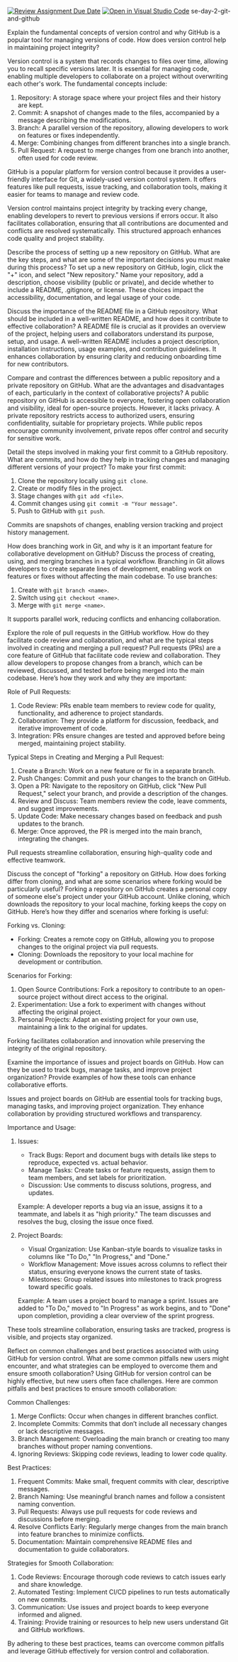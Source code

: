 [![Review Assignment Due Date](https://classroom.github.com/assets/deadline-readme-button-22041afd0340ce965d47ae6ef1cefeee28c7c493a6346c4f15d667ab976d596c.svg)](https://classroom.github.com/a/8wgCKhpZ)
[![Open in Visual Studio Code](https://classroom.github.com/assets/open-in-vscode-2e0aaae1b6195c2367325f4f02e2d04e9abb55f0b24a779b69b11b9e10269abc.svg)](https://classroom.github.com/online_ide?assignment_repo_id=18842047&assignment_repo_type=AssignmentRepo)
  se-day-2-git-and-github

Explain the fundamental concepts of version control and why GitHub is a popular tool for managing versions of code. How does version control help in maintaining project integrity?

Version control is a system that records changes to files over time, allowing you to recall specific versions later. It is essential for managing code, enabling multiple developers to collaborate on a project without overwriting each other's work. The fundamental concepts include:
1. Repository:  A storage space where your project files and their history are kept.
2. Commit: A snapshot of changes made to the files, accompanied by a message describing the modifications.
3. Branch: A parallel version of the repository, allowing developers to work on features or fixes independently.
4. Merge: Combining changes from different branches into a single branch.
5. Pull Request: A request to merge changes from one branch into another, often used for code review.

GitHub is a popular platform for version control because it provides a user-friendly interface for Git, a widely-used version control system. It offers features like pull requests, issue tracking, and collaboration tools, making it easier for teams to manage and review code.

Version control maintains project integrity by tracking every change, enabling developers to revert to previous versions if errors occur. It also facilitates collaboration, ensuring that all contributions are documented and conflicts are resolved systematically. This structured approach enhances code quality and project stability.


Describe the process of setting up a new repository on GitHub. What are the key steps, and what are some of the important decisions you must make during this process?
To set up a new repository on GitHub, login, click the "+" icon, and select "New repository." Name your repository, add a description, choose visibility (public or private), and decide whether to include a README, .gitignore, or license. These choices impact the accessibility, documentation, and legal usage of your code.

Discuss the importance of the README file in a GitHub repository. What should be included in a well-written README, and how does it contribute to effective collaboration?
A README file is crucial as it provides an overview of the project, helping users and collaborators understand its purpose, setup, and usage. A well-written README includes a project description, installation instructions, usage examples, and contribution guidelines. It enhances collaboration by ensuring clarity and reducing onboarding time for new contributors.

Compare and contrast the differences between a public repository and a private repository on GitHub. What are the advantages and disadvantages of each, particularly in the context of collaborative projects?
A public repository on GitHub is accessible to everyone, fostering open collaboration and visibility, ideal for open-source projects. However, it lacks privacy. A private repository restricts access to authorized users, ensuring confidentiality, suitable for proprietary projects. While public repos encourage community involvement, private repos offer control and security for sensitive work.

Detail the steps involved in making your first commit to a GitHub repository. What are commits, and how do they help in tracking changes and managing different versions of your project?
To make your first commit:  
1. Clone the repository locally using `git clone`.  
2. Create or modify files in the project.  
3. Stage changes with `git add <file>`.  
4. Commit changes using `git commit -m "Your message"`.  
5. Push to GitHub with `git push`.  

Commits are snapshots of changes, enabling version tracking and project history management.


How does branching work in Git, and why is it an important feature for collaborative development on GitHub? Discuss the process of creating, using, and merging branches in a typical workflow.
Branching in Git allows developers to create separate lines of development, enabling work on features or fixes without affecting the main codebase. To use branches:  
1. Create with `git branch <name>`.  
2. Switch using `git checkout <name>`.  
3. Merge with `git merge <name>`.  

It supports parallel work, reducing conflicts and enhancing collaboration.

Explore the role of pull requests in the GitHub workflow. How do they facilitate code review and collaboration, and what are the typical steps involved in creating and merging a pull request?
Pull requests (PRs) are a core feature of GitHub that facilitate code review and collaboration. They allow developers to propose changes from a branch, which can be reviewed, discussed, and tested before being merged into the main codebase. Here’s how they work and why they are important:

 Role of Pull Requests:
1. Code Review: PRs enable team members to review code for quality, functionality, and adherence to project standards.
2. Collaboration: They provide a platform for discussion, feedback, and iterative improvement of code.
3. Integration: PRs ensure changes are tested and approved before being merged, maintaining project stability.

 Typical Steps in Creating and Merging a Pull Request:
1. Create a Branch: Work on a new feature or fix in a separate branch.
2. Push Changes: Commit and push your changes to the branch on GitHub.
3. Open a PR: Navigate to the repository on GitHub, click "New Pull Request," select your branch, and provide a description of the changes.
4. Review and Discuss: Team members review the code, leave comments, and suggest improvements.
5. Update Code: Make necessary changes based on feedback and push updates to the branch.
6. Merge: Once approved, the PR is merged into the main branch, integrating the changes.

Pull requests streamline collaboration, ensuring high-quality code and effective teamwork.


Discuss the concept of "forking" a repository on GitHub. How does forking differ from cloning, and what are some scenarios where forking would be particularly useful?
Forking a repository on GitHub creates a personal copy of someone else's project under your GitHub account. Unlike cloning, which downloads the repository to your local machine, forking keeps the copy on GitHub. Here’s how they differ and scenarios where forking is useful:

 Forking vs. Cloning:
- Forking: Creates a remote copy on GitHub, allowing you to propose changes to the original project via pull requests.
- Cloning: Downloads the repository to your local machine for development or contribution.

 Scenarios for Forking:
1. Open Source Contributions: Fork a repository to contribute to an open-source project without direct access to the original.
2. Experimentation: Use a fork to experiment with changes without affecting the original project.
3. Personal Projects: Adapt an existing project for your own use, maintaining a link to the original for updates.

Forking facilitates collaboration and innovation while preserving the integrity of the original repository.


Examine the importance of issues and project boards on GitHub. How can they be used to track bugs, manage tasks, and improve project organization? Provide examples of how these tools can enhance collaborative efforts.

Issues and project boards on GitHub are essential tools for tracking bugs, managing tasks, and improving project organization. They enhance collaboration by providing structured workflows and transparency.

 Importance and Usage:
1. Issues:
   - Track Bugs: Report and document bugs with details like steps to reproduce, expected vs. actual behavior.
   - Manage Tasks: Create tasks or feature requests, assign them to team members, and set labels for prioritization.
   - Discussion: Use comments to discuss solutions, progress, and updates.

   Example: A developer reports a bug via an issue, assigns it to a teammate, and labels it as "high priority." The team discusses and resolves the bug, closing the issue once fixed.

2. Project Boards:
   - Visual Organization: Use Kanban-style boards to visualize tasks in columns like "To Do," "In Progress," and "Done."
   - Workflow Management: Move issues across columns to reflect their status, ensuring everyone knows the current state of tasks.
   - Milestones: Group related issues into milestones to track progress toward specific goals.

   Example: A team uses a project board to manage a sprint. Issues are added to "To Do," moved to "In Progress" as work begins, and to "Done" upon completion, providing a clear overview of the sprint progress.

These tools streamline collaboration, ensuring tasks are tracked, progress is visible, and projects stay organized.


Reflect on common challenges and best practices associated with using GitHub for version control. What are some common pitfalls new users might encounter, and what strategies can be employed to overcome them and ensure smooth collaboration?
Using GitHub for version control can be highly effective, but new users often face challenges. Here are common pitfalls and best practices to ensure smooth collaboration:

 Common Challenges:
1. Merge Conflicts: Occur when changes in different branches conflict.
2. Incomplete Commits: Commits that don’t include all necessary changes or lack descriptive messages.
3. Branch Management: Overloading the main branch or creating too many branches without proper naming conventions.
4. Ignoring Reviews: Skipping code reviews, leading to lower code quality.

Best Practices:
1. Frequent Commits: Make small, frequent commits with clear, descriptive messages.
2. Branch Naming: Use meaningful branch names and follow a consistent naming convention.
3. Pull Requests: Always use pull requests for code reviews and discussions before merging.
4. Resolve Conflicts Early: Regularly merge changes from the main branch into feature branches to minimize conflicts.
5. Documentation: Maintain comprehensive README files and documentation to guide collaborators.

 Strategies for Smooth Collaboration:
1. Code Reviews: Encourage thorough code reviews to catch issues early and share knowledge.
2. Automated Testing: Implement CI/CD pipelines to run tests automatically on new commits.
3. Communication: Use issues and project boards to keep everyone informed and aligned.
4. Training: Provide training or resources to help new users understand Git and GitHub workflows.

By adhering to these best practices, teams can overcome common pitfalls and leverage GitHub effectively for version control and collaboration.


